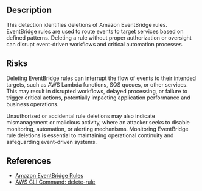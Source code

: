 ## Description

This detection identifies deletions of Amazon EventBridge rules. EventBridge rules are used to route events to target services based on defined patterns. Deleting a rule without proper authorization or oversight can disrupt event-driven workflows and critical automation processes.

## Risks

Deleting EventBridge rules can interrupt the flow of events to their intended targets, such as AWS Lambda functions, SQS queues, or other services. This may result in disrupted workflows, delayed processing, or failure to trigger critical actions, potentially impacting application performance and business operations.

Unauthorized or accidental rule deletions may also indicate mismanagement or malicious activity, where an attacker seeks to disable monitoring, automation, or alerting mechanisms. Monitoring EventBridge rule deletions is essential to maintaining operational continuity and safeguarding event-driven systems.

## References

- [Amazon EventBridge Rules](https://docs.aws.amazon.com/eventbridge/latest/userguide/eb-rules.html)
- [AWS CLI Command: delete-rule](https://docs.aws.amazon.com/cli/latest/reference/eventbridge/delete-rule.html)
